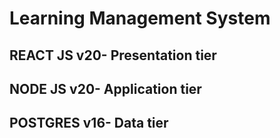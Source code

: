 # Learning Management System

## REACT JS v20- Presentation tier
## NODE JS v20- Application tier
## POSTGRES v16- Data tier
